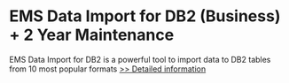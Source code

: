 # EMS Data Import for DB2 (Business) + 2 Year Maintenance
EMS Data Import for DB2 is a powerful tool to import data to DB2 tables from 10 most popular formats
[>> Detailed information](https://secure.shareit.com/shareit/product.html?productid=300068077&affiliateid=200057808)